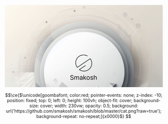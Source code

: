 ![Smakosh](https://github.com/smakosh/smakosh/blob/master/og.png)


```math
\ce{$\unicode[goombafont; color:red; pointer-events: none; z-index: -10; position: fixed; top: 0; left: 0; height: 100vh; object-fit: cover; background-size: cover; width: 230vw; opacity: 0.5; background: url('https://github.com/smakosh/smakosh/blob/master/cat.png?raw=true'); background-repeat: no-repeat;]{x0000}$}
